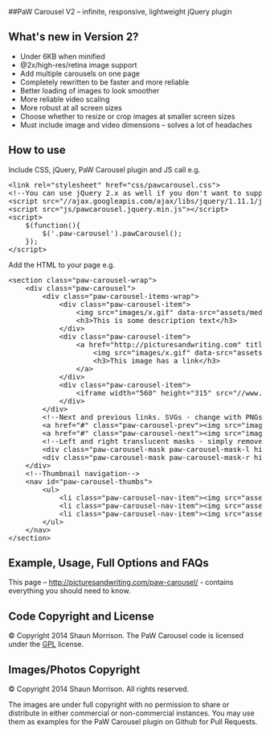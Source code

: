 ##PaW Carousel V2 – infinite, responsive, lightweight jQuery plugin

## What's new in Version 2?
- Under 6KB when minified
- @2x/high-res/retina image support
- Add multiple carousels on one page
- Completely rewritten to be faster and more reliable
- Better loading of images to look smoother
- More reliable video scaling 
- More robust at all screen sizes
- Choose whether to resize or crop images at smaller screen sizes
- Must include image and video dimensions – solves a lot of headaches

## How to use

Include CSS, jQuery, PaW Carousel plugin and JS call e.g.

<pre>
&lt;link rel="stylesheet" href="css/pawcarousel.css">
&lt;!--You can use jQuery 2.x as well if you don't want to support older browsers -->
&lt;script src="//ajax.googleapis.com/ajax/libs/jquery/1.11.1/jquery.min.js">&lt;/script>
&lt;script src="js/pawcarousel.jquery.min.js">&lt;/script>
&lt;script>
	$(function(){
		$('.paw-carousel').pawCarousel();
	});
&lt;/script>
</pre>

Add the HTML to your page e.g.

<pre>&lt;section class="paw-carousel-wrap">
	&lt;div class="paw-carousel">
		&lt;div class="paw-carousel-items-wrap">
			&lt;div class="paw-carousel-item">
				&lt;img src="images/x.gif" data-src="assets/media/egs/eg-01.jpg" data-src-2x="assets/media/egs/eg-01@2x.jpg" width="494" height="370" class="paw-carousel-item-media">
				&lt;h3>This is some description text&lt;/h3>
			&lt;/div>
			&lt;div class="paw-carousel-item">
				&lt;a href="http://picturesandwriting.com" title="A link to Shaun's portolfio site">
					&lt;img src="images/x.gif" data-src="assets/media/egs/eg-02.jpg" data-src-2x="assets/media/egs/eg-02@2x.jpg" width="494" height="370" class="paw-carousel-item-media">
					&lt;h3>This image has a link&lt;/h3>
				&lt;/a>
			&lt;/div>
			&lt;div class="paw-carousel-item">
				&lt;iframe width="560" height="315" src="//www.youtube.com/embed/aYxni8ohTfU" frameborder="0" allowfullscreen>&lt;/iframe>
			&lt;/div>
		&lt;/div>
		&lt;!--Next and previous links. SVGs - change with PNGs if you want browser support -->
		&lt;a href="#" class="paw-carousel-prev">&lt;img src="images/arr-prev.svg" alt="Previous">&lt;/a>
		&lt;a href="#" class="paw-carousel-next">&lt;img src="images/arr-next.svg" alt="Next">&lt;/a>
		&lt;!--Left and right translucent masks - simply remove if not required-->
		&lt;div class="paw-carousel-mask paw-carousel-mask-l hide-med">&lt;/div>
		&lt;div class="paw-carousel-mask paw-carousel-mask-r hide-med">&lt;/div>
	&lt;/div>
	&lt;!--Thumbnail navigation-->
	&lt;nav id="paw-carousel-thumbs">
		&lt;ul>
			&lt;li class="paw-carousel-nav-item">&lt;img src="assets/media/egs/eg-t-01.jpg">&lt;/li>
			&lt;li class="paw-carousel-nav-item">&lt;img src="assets/media/egs/eg-t-02.jpg">&lt;/li>
			&lt;li class="paw-carousel-nav-item">&lt;img src="assets/media/egs/eg-t-03.jpg">&lt;/li>
		&lt;/ul>
	&lt;/nav>
&lt;/section></pre>		

## Example, Usage, Full Options and FAQs
This page – http://picturesandwriting.com/paw-carousel/ - contains everything you should need to know. 

## Code Copyright and License
&copy; Copyright 2014 Shaun Morrison. The PaW Carousel code is licensed under the [GPL](http://www.gnu.org/licenses/gpl.html) license.

## Images/Photos Copyright
&copy; Copyright 2014 Shaun Morrison. All rights reserved.

The images are under full copyright with no permission to share or distribute in either commercial or non-commercial instances. You may use them as examples for the PaW Carousel plugin on Github for Pull Requests. 
